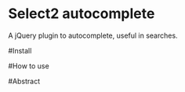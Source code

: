 # Select2 autocomplete
A jQuery plugin to autocomplete, useful in searches.

#Install

#How to use

#Abstract
